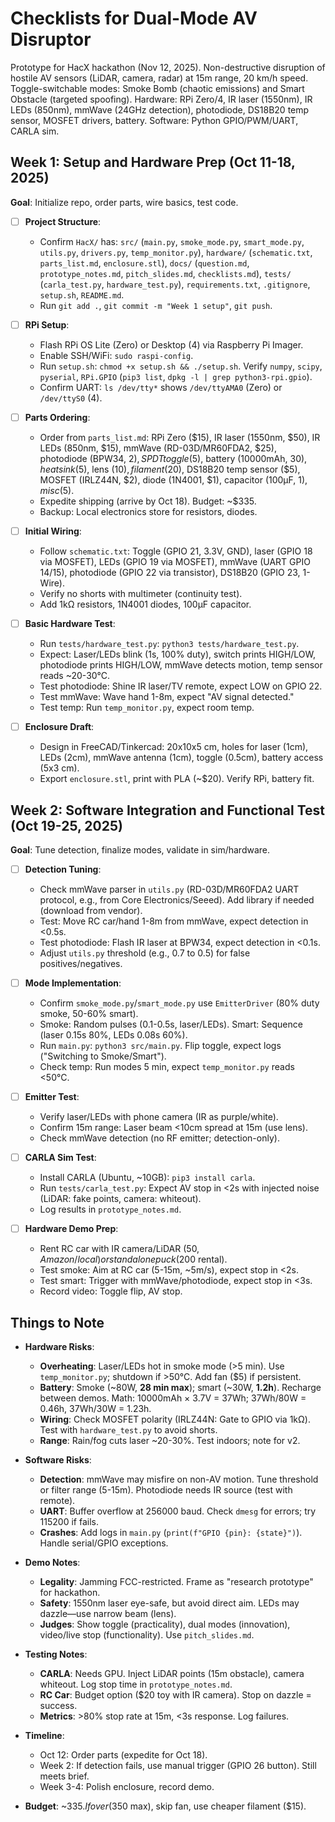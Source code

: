 # Checklists for Dual-Mode AV Disruptor

Prototype for HacX hackathon (Nov 12, 2025). Non-destructive disruption of hostile AV sensors (LiDAR, camera, radar) at 15m range, 20 km/h speed. Toggle-switchable modes: Smoke Bomb (chaotic emissions) and Smart Obstacle (targeted spoofing). Hardware: RPi Zero/4, IR laser (1550nm), IR LEDs (850nm), mmWave (24GHz detection), photodiode, DS18B20 temp sensor, MOSFET drivers, battery. Software: Python GPIO/PWM/UART, CARLA sim.

## Week 1: Setup and Hardware Prep (Oct 11-18, 2025)
**Goal**: Initialize repo, order parts, wire basics, test code.

- [ ] **Project Structure**:
  - Confirm `HacX/` has: `src/` (`main.py`, `smoke_mode.py`, `smart_mode.py`, `utils.py`, `drivers.py`, `temp_monitor.py`), `hardware/` (`schematic.txt`, `parts_list.md`, `enclosure.stl`), `docs/` (`question.md`, `prototype_notes.md`, `pitch_slides.md`, `checklists.md`), `tests/` (`carla_test.py`, `hardware_test.py`), `requirements.txt`, `.gitignore`, `setup.sh`, `README.md`.
  - Run `git add .`, `git commit -m "Week 1 setup"`, `git push`.

- [ ] **RPi Setup**:
  - Flash RPi OS Lite (Zero) or Desktop (4) via Raspberry Pi Imager.
  - Enable SSH/WiFi: `sudo raspi-config`.
  - Run `setup.sh`: `chmod +x setup.sh && ./setup.sh`. Verify `numpy`, `scipy`, `pyserial`, `RPi.GPIO` (`pip3 list`, `dpkg -l | grep python3-rpi.gpio`).
  - Confirm UART: `ls /dev/tty*` shows `/dev/ttyAMA0` (Zero) or `/dev/ttyS0` (4).

- [ ] **Parts Ordering**:
  - Order from `parts_list.md`: RPi Zero ($15), IR laser (1550nm, $50), IR LEDs (850nm, $15), mmWave (RD-03D/MR60FDA2, $25), photodiode (BPW34, $2), SPDT toggle ($5), battery (10000mAh, $30), heatsink ($5), lens ($10), filament ($20), DS18B20 temp sensor ($5), MOSFET (IRLZ44N, $2), diode (1N4001, $1), capacitor (100µF, $1), misc ($5).
  - Expedite shipping (arrive by Oct 18). Budget: ~$335.
  - Backup: Local electronics store for resistors, diodes.

- [ ] **Initial Wiring**:
  - Follow `schematic.txt`: Toggle (GPIO 21, 3.3V, GND), laser (GPIO 18 via MOSFET), LEDs (GPIO 19 via MOSFET), mmWave (UART GPIO 14/15), photodiode (GPIO 22 via transistor), DS18B20 (GPIO 23, 1-Wire).
  - Verify no shorts with multimeter (continuity test).
  - Add 1kΩ resistors, 1N4001 diodes, 100µF capacitor.

- [ ] **Basic Hardware Test**:
  - Run `tests/hardware_test.py`: `python3 tests/hardware_test.py`.
  - Expect: Laser/LEDs blink (1s, 100% duty), switch prints HIGH/LOW, photodiode prints HIGH/LOW, mmWave detects motion, temp sensor reads ~20-30°C.
  - Test photodiode: Shine IR laser/TV remote, expect LOW on GPIO 22.
  - Test mmWave: Wave hand 1-8m, expect "AV signal detected."
  - Test temp: Run `temp_monitor.py`, expect room temp.

- [ ] **Enclosure Draft**:
  - Design in FreeCAD/Tinkercad: 20x10x5 cm, holes for laser (1cm), LEDs (2cm), mmWave antenna (1cm), toggle (0.5cm), battery access (5x3 cm).
  - Export `enclosure.stl`, print with PLA (~$20). Verify RPi, battery fit.

## Week 2: Software Integration and Functional Test (Oct 19-25, 2025)
**Goal**: Tune detection, finalize modes, validate in sim/hardware.

- [ ] **Detection Tuning**:
  - Check mmWave parser in `utils.py` (RD-03D/MR60FDA2 UART protocol, e.g., from Core Electronics/Seeed). Add library if needed (download from vendor).
  - Test: Move RC car/hand 1-8m from mmWave, expect detection in <0.5s.
  - Test photodiode: Flash IR laser at BPW34, expect detection in <0.1s.
  - Adjust `utils.py` threshold (e.g., 0.7 to 0.5) for false positives/negatives.

- [ ] **Mode Implementation**:
  - Confirm `smoke_mode.py`/`smart_mode.py` use `EmitterDriver` (80% duty smoke, 50-60% smart).
  - Smoke: Random pulses (0.1-0.5s, laser/LEDs). Smart: Sequence (laser 0.15s 80%, LEDs 0.08s 60%).
  - Run `main.py`: `python3 src/main.py`. Flip toggle, expect logs ("Switching to Smoke/Smart").
  - Check temp: Run modes 5 min, expect `temp_monitor.py` reads <50°C.

- [ ] **Emitter Test**:
  - Verify laser/LEDs with phone camera (IR as purple/white).
  - Confirm 15m range: Laser beam <10cm spread at 15m (use lens).
  - Check mmWave detection (no RF emitter; detection-only).

- [ ] **CARLA Sim Test**:
  - Install CARLA (Ubuntu, ~10GB): `pip3 install carla`.
  - Run `tests/carla_test.py`: Expect AV stop in <2s with injected noise (LiDAR: fake points, camera: whiteout).
  - Log results in `prototype_notes.md`.

- [ ] **Hardware Demo Prep**:
  - Rent RC car with IR camera/LiDAR ($50, Amazon/local) or standalone puck ($200 rental).
  - Test smoke: Aim at RC car (5-15m, ~5m/s), expect stop in <2s.
  - Test smart: Trigger with mmWave/photodiode, expect stop in <3s.
  - Record video: Toggle flip, AV stop.

## Things to Note
- **Hardware Risks**:
  - **Overheating**: Laser/LEDs hot in smoke mode (>5 min). Use `temp_monitor.py`; shutdown if >50°C. Add fan ($5) if persistent.
  - **Battery**: Smoke (~80W, **28 min max**); smart (~30W, **1.2h**). Recharge between demos. Math: 10000mAh × 3.7V = 37Wh; 37Wh/80W = 0.46h, 37Wh/30W = 1.23h.
  - **Wiring**: Check MOSFET polarity (IRLZ44N: Gate to GPIO via 1kΩ). Test with `hardware_test.py` to avoid shorts.
  - **Range**: Rain/fog cuts laser ~20-30%. Test indoors; note for v2.

- **Software Risks**:
  - **Detection**: mmWave may misfire on non-AV motion. Tune threshold or filter range (5-15m). Photodiode needs IR source (test with remote).
  - **UART**: Buffer overflow at 256000 baud. Check `dmesg` for errors; try 115200 if fails.
  - **Crashes**: Add logs in `main.py` (`print(f"GPIO {pin}: {state}")`). Handle serial/GPIO exceptions.

- **Demo Notes**:
  - **Legality**: Jamming FCC-restricted. Frame as "research prototype" for hackathon.
  - **Safety**: 1550nm laser eye-safe, but avoid direct aim. LEDs may dazzle—use narrow beam (lens).
  - **Judges**: Show toggle (practicality), dual modes (innovation), video/live stop (functionality). Use `pitch_slides.md`.

- **Testing Notes**:
  - **CARLA**: Needs GPU. Inject LiDAR points (15m obstacle), camera whiteout. Log stop time in `prototype_notes.md`.
  - **RC Car**: Budget option ($20 toy with IR camera). Stop on dazzle = success.
  - **Metrics**: >80% stop rate at 15m, <3s response. Log failures.

- **Timeline**:
  - Oct 12: Order parts (expedite for Oct 18).
  - Week 2: If detection fails, use manual trigger (GPIO 26 button). Still meets brief.
  - Week 3-4: Polish enclosure, record demo.

- **Budget**: ~$335. If over ($350 max), skip fan, use cheaper filament ($15).